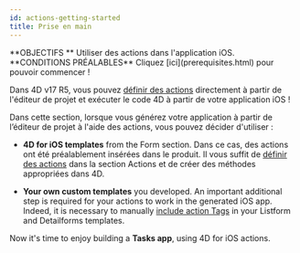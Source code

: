 ```yaml
---
id: actions-getting-started
title: Prise en main
---
```


<div markdown="1" class = "objectives">
**OBJECTIFS **
Utiliser des actions dans l'application iOS.
</div>

<div markdown="1" class = "prerequisites">
**CONDITIONS PRÉALABLES**
Cliquez [ici](prerequisites.html) pour pouvoir commencer !
</div>

Dans 4D v17 R5, vous pouvez [définir des actions](actions.html) directement à partir de l'éditeur de projet et exécuter le code 4D à partir de votre application iOS !

Dans cette section, lorsque vous générez votre application à partir de l’éditeur de projet à l'aide des actions, vous pouvez décider d'utiliser :

* **4D for iOS templates** from the Form section. Dans ce cas, des actions ont été préalablement insérées dans le produit. Il vous suffit de [définir des actions](define-first-action.html) dans la section Actions et de créer des méthodes appropriées dans 4D.

* **Your own custom templates** you developed. An important additional step is required for your actions to work in the generated iOS app. Indeed, it is necessary to manually [include action Tags](action-custom-template.html) in your Listform and Detailforms templates.

Now it's time to enjoy building a **Tasks app**, using 4D for iOS actions.
